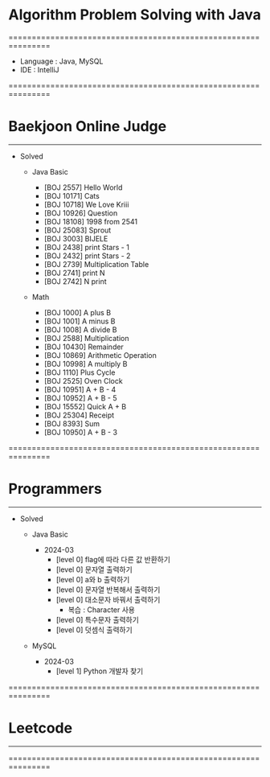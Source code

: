 # Algorithm Problem Solving with Java
===============================================================

- Language : Java, MySQL
- IDE : IntelliJ

===============================================================
# Baekjoon Online Judge
--------------------------------------------------------------
- Solved

  - Java Basic
    - [BOJ 2557] Hello World
    - [BOJ 10171] Cats
    - [BOJ 10718] We Love Kriii
    - [BOJ 10926] Question
    - [BOJ 18108] 1998 from 2541
    - [BOJ 25083] Sprout
    - [BOJ 3003] BIJELE
    - [BOJ 2438] print Stars - 1
    - [BOJ 2432] print Stars - 2
    - [BOJ 2739] Multiplication Table
    - [BOJ 2741] print N
    - [BOJ 2742] N print
     
  - Math
    - [BOJ 1000] A plus B
    - [BOJ 1001] A minus B
    - [BOJ 1008] A divide B
    - [BOJ 2588] Multiplication
    - [BOJ 10430] Remainder
    - [BOJ 10869] Arithmetic Operation
    - [BOJ 10998] A multiply B
    - [BOJ 1110] Plus Cycle
    - [BOJ 2525] Oven Clock
    - [BOJ 10951] A + B - 4
    - [BOJ 10952] A + B - 5
    - [BOJ 15552] Quick A + B
    - [BOJ 25304] Receipt
    - [BOJ 8393] Sum
    - [BOJ 10950] A + B - 3
  
===============================================================
# Programmers
---------------------------------------------------------------
- Solved

  - Java Basic
    - 2024-03
      - [level 0] flag에 따라 다른 값 반환하기
      - [level 0] 문자열 출력하기
      - [level 0] a와 b 출력하기
      - [level 0] 문자열 반복해서 출력하기
      - [level 0] 대소문자 바꿔서 출력하기
        - 복습 : Character 사용
      - [level 0] 특수문자 출력하기
      - [level 0] 덧셈식 출력하기

  - MySQL
    - 2024-03
      - [level 1] Python 개발자 찾기

===============================================================
# Leetcode
---------------------------------------------------------------

===============================================================
